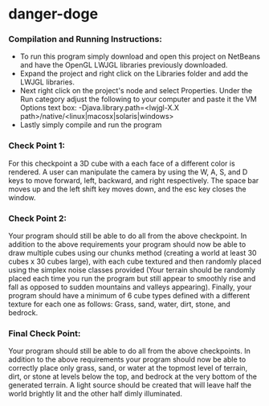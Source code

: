 # danger-doge

### Compilation and Running Instructions:
- To run this program simply download and open this project on NetBeans and have the OpenGL LWJGL libraries 
previously downloaded. 
- Expand the project and right click on the Libraries folder and add the LWJGL libraries. 
- Next right click on the project's node and select Properties. Under the Run category adjust the following to your computer and paste it the VM Options text box: -Djava.library.path=<lwjgl-X.X path>/native/<linux|macosx|solaris|windows>
- Lastly simply compile and run the program

### Check Point 1:
For this checkpoint a 3D cube with a each face of a different color is rendered. A user can manipulate the camera
by using the W, A, S, and D keys to move forward, left, backward, and right respectively. The space bar moves up 
and the left shift key moves down, and the esc key closes the window.

### Check Point 2:
Your program should still be able to do all from the above checkpoint. In addition to the above
requirements your program should now be able to draw multiple cubes using our chunks method
(creating a world at least 30 cubes x 30 cubes large), with each cube textured and then randomly placed
using the simplex noise classes provided (Your terrain should be randomly placed each time you run the
program but still appear to smoothly rise and fall as opposed to sudden mountains and valleys
appearing). Finally, your program should have a minimum of 6 cube types defined with a different
texture for each one as follows: Grass, sand, water, dirt, stone, and bedrock.

### Final Check Point:
Your program should still be able to do all from the above checkpoints. In addition to the above
requirements your program should now be able to correctly place only grass, sand, or water at the
topmost level of terrain, dirt, or stone at levels below the top, and bedrock at the very bottom of the
generated terrain. A light source should be created that will leave half the world brightly lit and the other
half dimly illuminated.
